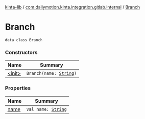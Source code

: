 [kinta-lib](../../index.md) / [com.dailymotion.kinta.integration.gitlab.internal](../index.md) / [Branch](./index.md)

# Branch

`data class Branch`

### Constructors

| Name | Summary |
|---|---|
| [&lt;init&gt;](-init-.md) | `Branch(name: `[`String`](https://kotlinlang.org/api/latest/jvm/stdlib/kotlin/-string/index.html)`)` |

### Properties

| Name | Summary |
|---|---|
| [name](name.md) | `val name: `[`String`](https://kotlinlang.org/api/latest/jvm/stdlib/kotlin/-string/index.html) |
